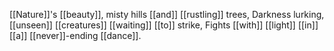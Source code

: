 [[Nature]]'s [[beauty]], misty hills [[and]] [[rustling]] trees, 
Darkness lurking, [[unseen]] [[creatures]] [[waiting]] [[to]] strike, 
Fights [[with]] [[light]] [[in]] [[a]] [[never]]-ending [[dance]].